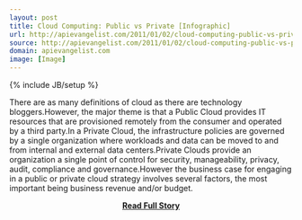 ```yaml
---
layout: post
title: Cloud Computing: Public vs Private [Infographic]
url: http://apievangelist.com/2011/01/02/cloud-computing-public-vs-private-infographic/
source: http://apievangelist.com/2011/01/02/cloud-computing-public-vs-private-infographic/
domain: apievangelist.com
image: [Image]
---
```

{% include JB/setup %}<p>There are as many definitions of cloud as there are technology bloggers.However, the major theme is that a Public Cloud provides IT resources that are provisioned remotely from the consumer and operated by a third party.In a Private Cloud, the infrastructure policies are governed by a single organization where workloads and data can be moved to and from internal and external data centers.Private Clouds provide an organization a single point of control for security, manageability, privacy, audit, compliance and governance.However the business case for engaging in a public or private cloud strategy involves several factors, the most important being business revenue and/or budget.</p>
<center><p><a href="http://apievangelist.com/2011/01/02/cloud-computing-public-vs-private-infographic/" style='padding:25px; font-sze:18px; font-weight: bold;'>Read Full Story</a></p></center>
